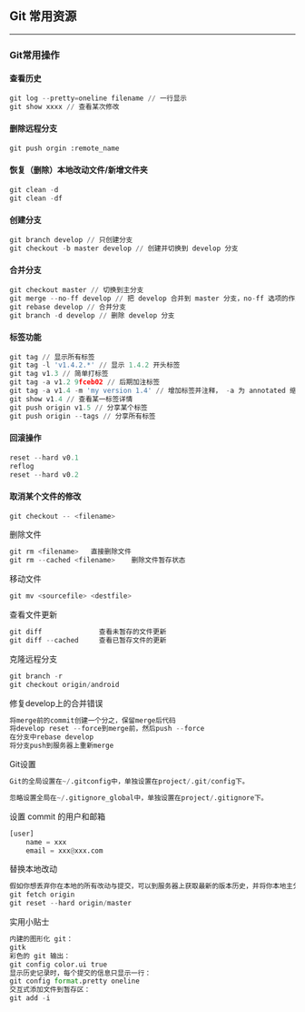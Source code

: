 ## Git 常用资源
-------------------
### Git常用操作

#### 查看历史
```python
git log --pretty=oneline filename // 一行显示
git show xxxx // 查看某次修改
```
#### 删除远程分支
```python
git push orgin :remote_name
```
#### 恢复（删除）本地改动文件/新增文件夹
```python
git clean -d
git clean -df 
```

#### 创建分支
```python
git branch develop // 只创建分支
git checkout -b master develop // 创建并切换到 develop 分支
```
#### 合并分支
```python
git checkout master // 切换到主分支
git merge --no-ff develop // 把 develop 合并到 master 分支，no-ff 选项的作用是保留原分支记录
git rebase develop // 合并分支
git branch -d develop // 删除 develop 分支
```
#### 标签功能
```python
git tag // 显示所有标签
git tag -l 'v1.4.2.*' // 显示 1.4.2 开头标签
git tag v1.3 // 简单打标签   
git tag -a v1.2 9fceb02 // 后期加注标签
git tag -a v1.4 -m 'my version 1.4' // 增加标签并注释， -a 为 annotated 缩写
git show v1.4 // 查看某一标签详情
git push origin v1.5 // 分享某个标签
git push origin --tags // 分享所有标签
```
#### 回滚操作
```python
reset --hard v0.1
reflog
reset --hard v0.2
```
#### 取消某个文件的修改
```python
git checkout -- <filename>
```
删除文件
```python
git rm <filename>   直接删除文件
git rm --cached <filename>    删除文件暂存状态
```
移动文件
```python
git mv <sourcefile> <destfile>
```
查看文件更新
```python
git diff              查看未暂存的文件更新 
git diff --cached     查看已暂存文件的更新 
```
克隆远程分支
```python
git branch -r
git checkout origin/android
```
修复develop上的合并错误
```python
将merge前的commit创建一个分之，保留merge后代码
将develop reset --force到merge前，然后push --force
在分支中rebase develop
将分支push到服务器上重新merge
```
Git设置
```python
Git的全局设置在~/.gitconfig中，单独设置在project/.git/config下。

忽略设置全局在~/.gitignore_global中，单独设置在project/.gitignore下。
```
设置 commit 的用户和邮箱
```python
[user]
    name = xxx
    email = xxx@xxx.com
```
替换本地改动
```python
假如你想丢弃你在本地的所有改动与提交，可以到服务器上获取最新的版本历史，并将你本地主分支指向它：
git fetch origin
git reset --hard origin/master
```
实用小贴士
```python
内建的图形化 git：
gitk
彩色的 git 输出：
git config color.ui true
显示历史记录时，每个提交的信息只显示一行：
git config format.pretty oneline
交互式添加文件到暂存区：
git add -i
```